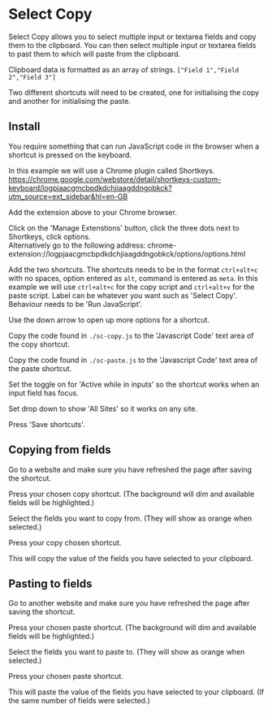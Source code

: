 # Select Copy

Select Copy allows you to select multiple input or textarea fields and copy them to the clipboard. You can then select multiple input or textarea fields to past them to which will paste from the clipboard.

Clipboard data is formatted as an array of strings. `["Field 1","Field 2","Field 3"]`

Two different shortcuts will need to be created, one for initialising the copy and another for initialising the paste.

## Install

You require something that can run JavaScript code in the browser when a shortcut is pressed on the keyboard.

In this example we will use a Chrome plugin called Shortkeys.\
https://chrome.google.com/webstore/detail/shortkeys-custom-keyboard/logpjaacgmcbpdkdchjiaagddngobkck?utm_source=ext_sidebar&hl=en-GB

Add the extension above to your Chrome browser.

Click on the 'Manage Extenstions' button, click the three dots next to Shortkeys, click options.\
Alternatively go to the following address: chrome-extension://logpjaacgmcbpdkdchjiaagddngobkck/options/options.html

Add the two shortcuts.
The shortcuts needs to be in the format `ctrl+alt+c` with no spaces, option entered as `alt`, command is entered as `meta`.
In this example we will use `ctrl+alt+c` for the copy script and `ctrl+alt+v` for the paste script.
Label can be whatever you want such as 'Select Copy'.
Behaviour needs to be 'Run JavaScript'.

Use the down arrow to open up more options for a shortcut.

Copy the code found in `./sc-copy.js` to the 'Javascript Code' text area of the copy shortcut.

Copy the code found in `./sc-paste.js` to the 'Javascript Code' text area of the paste shortcut.

Set the toggle on for 'Active while in inputs' so the shortcut works when an input field has focus.

Set drop down to show 'All Sites' so it works on any site.

Press 'Save shortcuts'.

## Copying from fields

Go to a website and make sure you have refreshed the page after saving the shortcut.

Press your chosen copy shortcut. (The background will dim and available fields will be highlighted.)

Select the fields you want to copy from. (They will show as orange when selected.)

Press your copy chosen shortcut.

This will copy the value of the fields you have selected to your clipboard.

## Pasting to fields

Go to another website and make sure you have refreshed the page after saving the shortcut.

Press your chosen paste shortcut. (The background will dim and available fields will be highlighted.)

Select the fields you want to paste to. (They will show as orange when selected.)

Press your chosen paste shortcut.

This will paste the value of the fields you have selected to your clipboard. (If the same number of fields were selected.)
